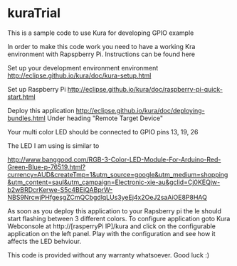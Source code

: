 # kuraTrial

This is a sample code to use Kura for developing GPIO example

In order to make this code work you need to have a working Kra environment with Rapspberry Pi. Instructions can be found here

Set up your development environment environment
http://eclipse.github.io/kura/doc/kura-setup.html

Set up Raspberry Pi
http://eclipse.github.io/kura/doc/raspberry-pi-quick-start.html

Deploy this application
http://eclipse.github.io/kura/doc/deploying-bundles.html Under heading "Remote Target Device"

Your multi color LED should be connected to GPIO pins 13, 19, 26

The LED I am using is similar to 

http://www.banggood.com/RGB-3-Color-LED-Module-For-Arduino-Red-Green-Blue-p-76519.html?currency=AUD&createTmp=1&utm_source=google&utm_medium=shopping&utm_content=saul&utm_campaign=Electronic-xie-au&gclid=Cj0KEQjw-b2wBRDcrKerwe-S5c4BEiQABprW-NBS9NrcwjPHfgesgZCmQCbgdlqLUs3yeEj4x2OeJ2saAiOE8P8HAQ

As soon as you deploy this application to your Rapsberry pi the le should start flashing between 3 different colors. To configure application goto Kura Webconsole at http://[rasperryPi IP]/kura and click on the configurable application on the left panel. Play with the configuration and see how it affects the LED behviour.

This code is provided without any warranty whatsoever. Good luck :)
